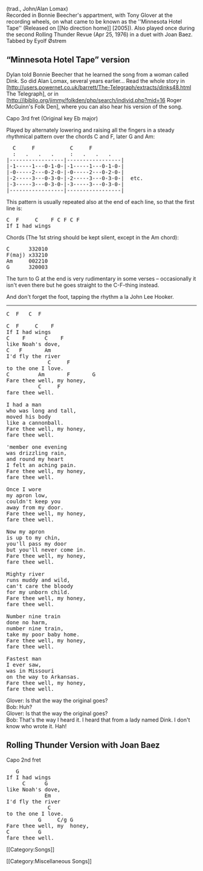 (trad., John/Alan Lomax)<br>
Recorded in Bonnie Beecher's appartment, with Tony Glover at the
recording wheels, on what came to be known as the ''Minnesota Hotel Tape'' (Released on [[No direction home]] [2005]). Also played once during the second Rolling Thunder Revue
(Apr 25, 1976) in a duet with Joan Baez. <br>
Tabbed by Eyolf Østrem

<h2 class="songversion">“Minnesota Hotel Tape” version</h2>

Dylan told Bonnie Beecher that he learned the song from a woman called
Dink. So did Alan Lomax, several years earlier... Read the whole story
in [http://users.powernet.co.uk/barrett/The-Telegraph/extracts/dinks48.html The Telegraph], or in [http://ibiblio.org/jimmy/folkden/php/search/individ.php?mid=16 Roger McGuinn's Folk Den], where you can also hear his version of the song.

Capo 3rd fret (Original key Eb major)

Played by alternately lowering and raising all the fingers in a steady
rhythmical pattern over the chords C and F, later G and Am:

<pre class="tab">
  C     F           C     F
  :   .   .   .     :   .   .   .
|-----------------|-----------------|
|-1-----1---0-1-0-|-1-----1---0-1-0-|
|-0-----2---0-2-0-|-0-----2---0-2-0-|
|-2-----3---0-3-0-|-2-----3---0-3-0-|  etc.
|-3-----3---0-3-0-|-3-----3---0-3-0-|
|-----------------|-----------------|
</pre>

This pattern is usually repeated also at the end of each line, so that
the first line is:

<pre class="verse">
C  F     C    F C F C F
If I had wings
</pre>

Chords (The 1st string should be kept silent, except in the Am chord):

<pre class="chords">
C      332010
F(maj) x33210
Am     002210
G      320003
</pre>

The turn to G at the end is very rudimentary in some verses – occasionally it isn't even there but he goes straight to the C-F-thing instead.

And don't forget the foot, tapping the rhythm a la John Lee Hooker.

----
<pre class="verse">
C  F   C  F

C  F     C    F
If I had wings
C    F      C    F
like Noah's dove,
C   F       Am
I'd fly the river
             C     F
to the one I love.
C         Am       F       G
Fare thee well, my honey,
          C     F
fare thee well.

I had a man
who was long and tall,
moved his body
like a cannonball.
Fare thee well, my honey,
fare thee well.

'member one evening
was drizzling rain,
and round my heart
I felt an aching pain.
Fare thee well, my honey,
fare thee well.

Once I wore
my apron low,
couldn't keep you
away from my door.
Fare thee well, my honey,
fare thee well.

Now my apron
is up to my chin,
you'll pass my door
but you'll never come in.
Fare thee well, my honey,
fare thee well.

Mighty river
runs muddy and wild,
can't care the bloody
for my unborn child.
Fare thee well, my honey,
fare thee well.

Number nine train
done no harm,
number nine train,
take my poor baby home.
Fare thee well, my honey,
fare thee well.

Fastest man
I ever saw,
was in Missouri
on the way to Arkansas.
Fare thee well, my honey,
fare thee well.
</pre>

Glover: Is that the way the original goes?<br>
Bob: Huh?<br>
Glover: Is that the way the original goes?<br>
Bob: That's the way I heard it. I heard that from a lady named Dink. I
don't know who wrote it. Hah!

<h2 class="songversion">Rolling Thunder Version with Joan Baez</h2>

Capo 2nd fret

<pre class="verse">
   G
If I had wings
     C      G
like Noah's dove,
            Em
I'd fly the river
             C
to the one I love.
          G     C/g G
Fare thee well, my  honey,
C         G
fare thee well.
</pre>

[[Category:Songs]]

[[Category:Miscellaneous Songs]]